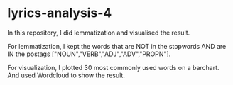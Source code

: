 # lyrics-analysis-4
In this repository, I did lemmatization and visualised the result. 

For lemmatization, I kept the words that are NOT in the stopwords AND are IN the postags ["NOUN","VERB","ADJ","ADV","PROPN"].

For visualization, I plotted 30 most commonly used words on a barchart.  And used Wordcloud to show the result.   

